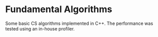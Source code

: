 # Fundamental Algorithms
Some basic CS algorithms implemented in C++. The performance was tested using an in-house profiler.
